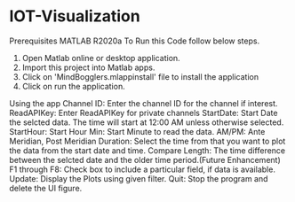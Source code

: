 # IOT-Visualization
Prerequisites
MATLAB R2020a
To Run this Code follow below steps.
1. Open Matlab online or desktop application.
2. Import this project into Matlab apps.
3. Click on 'MindBogglers.mlappinstall' file to install the application
4. Click on run the application.

Using the app
Channel ID: Enter the channel ID for the channel if interest.
ReadAPIKey: Enter ReadAPIKey for private channels
StartDate: Start Date the selcted data. The time will start at 12:00 AM unless otherwise selected.
StartHour: Start Hour
Min: Start Minute to read the data.
AM/PM: Ante Meridian, Post Meridian
Duration: Select the time from that you want to plot the data from the start date and time.
Compare Length: The time difference between the selcted date and the older time period.(Future Enhancement)
F1 through F8: Check box to include a particular field, if data is available.
Update: Display the Plots using given filter.
Quit: Stop the program and delete the UI figure.
